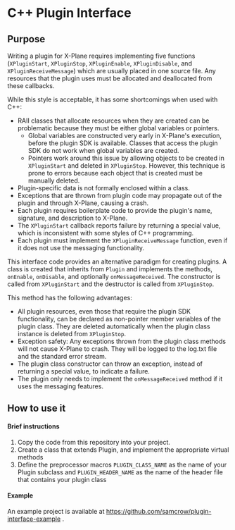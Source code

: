 # C++ Plugin Interface #

## Purpose ##

Writing a plugin for X-Plane requires implementing five functions (`XPluginStart`, `XPluginStop`, `XPluginEnable`, `XPluginDisable`, and `XPluginReceiveMessage`) which are usually placed in one source file. Any resources that the plugin uses must be allocated and deallocated from these callbacks.

While this style is acceptable, it has some shortcomings when used with C++:

* RAII classes that allocate resources when they are created can be problematic because they must be either global variables or pointers.
	* Global variables are constructed very early in X-Plane's execution, before the plugin SDK is available. Classes that access the plugin SDK do not work when global variables are created.
	* Pointers work around this issue by allowing objects to be created in `XPluginStart` and deleted in `XPluginStop`. However, this technique is prone to errors because each object that is created must be manually deleted.
* Plugin-specific data is not formally enclosed within a class.
* Exceptions that are thrown from plugin code may propagate out of the plugin and through X-Plane, causing a crash.
* Each plugin requires boilerplate code to provide the plugin's name, signature, and description to X-Plane.
* The `XPluginStart` callback reports failure by returning a special value, which is inconsistent with some styles of C++ programming.
* Each plugin must implement the `XPluginReceiveMessage` function, even if it does not use the messaging functionality.

This interface code provides an alternative paradigm for creating plugins. A class is created that inherits from `Plugin` and implements the methods, `onEnable`, `onDisable`, and optionally `onMessageReceived`. The constructor is called from `XPluginStart` and the destructor is called from `XPluginStop`.

This method has the following advantages:

* All plugin resources, even those that require the plugin SDK functionality, can be declared as non-pointer member variables of the plugin class. They are deleted automatically when the plugin class instance is deleted from `XPluginStop`.
* Exception safety: Any exceptions thrown from the plugin class methods will not cause X-Plane to crash. They will be logged to the log.txt file and the standard error stream.
* The plugin class constructor can throw an exception, instead of returning a special value, to indicate a failure.
* The plugin only needs to implement the `onMessageReceived` method if it uses the messaging features.

## How to use it ##

#### Brief instructions ####

1. Copy the code from this repository into your project.
2. Create a class that extends Plugin, and implement the appropriate virtual methods
3. Define the preprocessor macros `PLUGIN_CLASS_NAME` as the name of your Plugin subclass and `PLUGIN_HEADER_NAME` as the name of the header file that contains your plugin class

#### Example ####

An example project is available at https://github.com/samcrow/plugin-interface-example .

